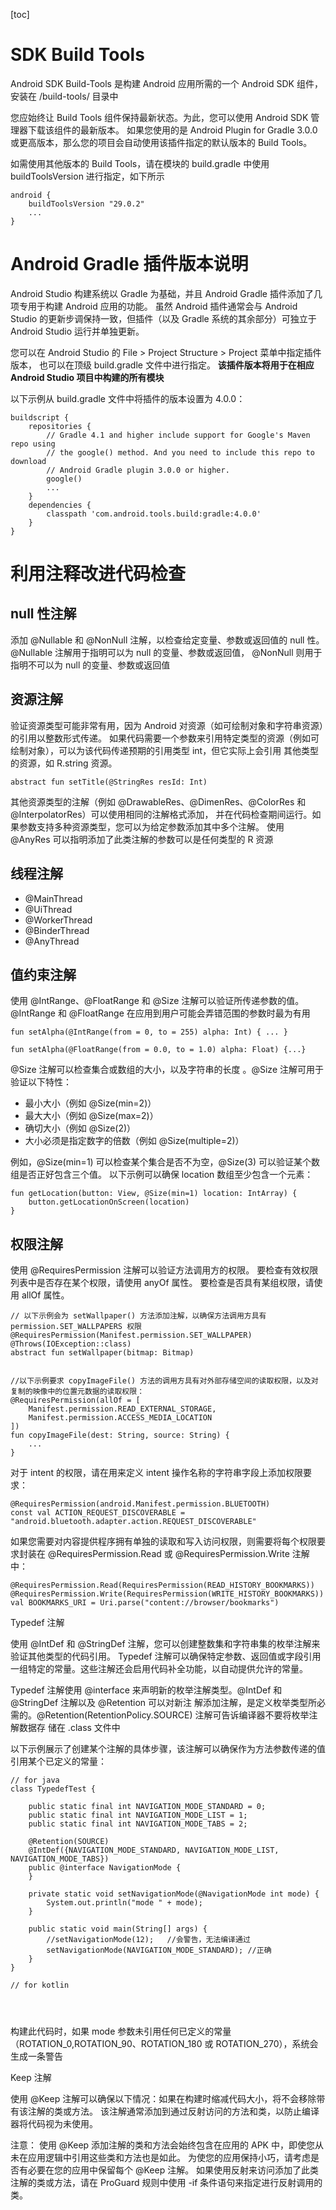 [toc]

# SDK Build Tools 

Android SDK Build-Tools 是构建 Android 应用所需的一个 Android SDK 组件，安装在 <sdk>/build-tools/ 目录中

您应始终让 Build Tools 组件保持最新状态。为此，您可以使用 Android SDK 管理器下载该组件的最新版本。
如果您使用的是 Android Plugin for Gradle 3.0.0 或更高版本，那么您的项目会自动使用该插件指定的默认版本的 Build Tools。

如需使用其他版本的 Build Tools，请在模块的 build.gradle 中使用 buildToolsVersion 进行指定，如下所示
```
android {
    buildToolsVersion "29.0.2"
    ...
}
```

# Android Gradle 插件版本说明

Android Studio 构建系统以 Gradle 为基础，并且 Android Gradle 插件添加了几项专用于构建 Android 应用的功能。
虽然 Android 插件通常会与 Android Studio 的更新步调保持一致，但插件（以及 Gradle 系统的其余部分）可独立于 
Android Studio 运行并单独更新。


您可以在 Android Studio 的 File > Project Structure > Project 菜单中指定插件版本，
也可以在顶级 build.gradle 文件中进行指定。
**该插件版本将用于在相应 Android Studio 项目中构建的所有模块**

以下示例从 build.gradle 文件中将插件的版本设置为 4.0.0：

```
buildscript {
    repositories {
        // Gradle 4.1 and higher include support for Google's Maven repo using
        // the google() method. And you need to include this repo to download
        // Android Gradle plugin 3.0.0 or higher.
        google()
        ...
    }
    dependencies {
        classpath 'com.android.tools.build:gradle:4.0.0'
    }
}
```

# 利用注释改进代码检查

## null 性注解
添加 @Nullable 和 @NonNull 注解，以检查给定变量、参数或返回值的 null 性。
@Nullable 注解用于指明可以为 null 的变量、参数或返回值，
@NonNull 则用于指明不可以为 null 的变量、参数或返回值


## 资源注解
验证资源类型可能非常有用，因为 Android 对资源（如可绘制对象和字符串资源）的引用以整数形式传递。
如果代码需要一个参数来引用特定类型的资源（例如可绘制对象），可以为该代码传递预期的引用类型 int，但它实际上会引用
其他类型的资源，如 R.string 资源。
```
abstract fun setTitle(@StringRes resId: Int)
```

其他资源类型的注解（例如 @DrawableRes、@DimenRes、@ColorRes 和 @InterpolatorRes）可以使用相同的注解格式添加，
并在代码检查期间运行。如果参数支持多种资源类型，您可以为给定参数添加其中多个注解。
使用 @AnyRes 可以指明添加了此类注解的参数可以是任何类型的 R 资源

## 线程注解

- @MainThread
- @UiThread
- @WorkerThread
- @BinderThread
- @AnyThread


## 值约束注解

使用 @IntRange、@FloatRange 和 @Size 注解可以验证所传递参数的值。
@IntRange 和 @FloatRange 在应用到用户可能会弄错范围的参数时最为有用
```
fun setAlpha(@IntRange(from = 0, to = 255) alpha: Int) { ... }

fun setAlpha(@FloatRange(from = 0.0, to = 1.0) alpha: Float) {...}
```

@Size 注解可以检查集合或数组的大小，以及字符串的长度
。@Size 注解可用于验证以下特性：
- 最小大小（例如 @Size(min=2)）
- 最大大小（例如 @Size(max=2)）
- 确切大小（例如 @Size(2)）
- 大小必须是指定数字的倍数（例如 @Size(multiple=2)）

例如，@Size(min=1) 可以检查某个集合是否不为空，@Size(3) 可以验证某个数组是否正好包含三个值。
以下示例可以确保 location 数组至少包含一个元素：
```           
fun getLocation(button: View, @Size(min=1) location: IntArray) {
    button.getLocationOnScreen(location)
}
```

## 权限注解
使用 @RequiresPermission 注解可以验证方法调用方的权限。
要检查有效权限列表中是否存在某个权限，请使用 anyOf 属性。
要检查是否具有某组权限，请使用 allOf 属性。

```
// 以下示例会为 setWallpaper() 方法添加注解，以确保方法调用方具有 permission.SET_WALLPAPERS 权限
@RequiresPermission(Manifest.permission.SET_WALLPAPER)
@Throws(IOException::class)
abstract fun setWallpaper(bitmap: Bitmap)


//以下示例要求 copyImageFile() 方法的调用方具有对外部存储空间的读取权限，以及对复制的映像中的位置元数据的读取权限：
@RequiresPermission(allOf = [
    Manifest.permission.READ_EXTERNAL_STORAGE,
    Manifest.permission.ACCESS_MEDIA_LOCATION
])
fun copyImageFile(dest: String, source: String) {
    ...
}

```

对于 intent 的权限，请在用来定义 intent 操作名称的字符串字段上添加权限要求：
```
@RequiresPermission(android.Manifest.permission.BLUETOOTH)
const val ACTION_REQUEST_DISCOVERABLE = "android.bluetooth.adapter.action.REQUEST_DISCOVERABLE"
```

如果您需要对内容提供程序拥有单独的读取和写入访问权限，则需要将每个权限要求封装在 @RequiresPermission.Read
或 @RequiresPermission.Write 注解中：
```
@RequiresPermission.Read(RequiresPermission(READ_HISTORY_BOOKMARKS))
@RequiresPermission.Write(RequiresPermission(WRITE_HISTORY_BOOKMARKS))
val BOOKMARKS_URI = Uri.parse("content://browser/bookmarks")
```

Typedef 注解

使用 @IntDef 和 @StringDef 注解，您可以创建整数集和字符串集的枚举注解来验证其他类型的代码引用。
Typedef 注解可以确保特定参数、返回值或字段引用一组特定的常量。这些注解还会启用代码补全功能，以自动提供允许的常量。

Typedef 注解使用 @interface 来声明新的枚举注解类型。@IntDef 和 @StringDef 注解以及 @Retention 可以对新注
解添加注解，是定义枚举类型所必需的。@Retention(RetentionPolicy.SOURCE) 注解可告诉编译器不要将枚举注解数据存
储在 .class 文件中

以下示例展示了创建某个注解的具体步骤，该注解可以确保作为方法参数传递的值引用某个已定义的常量：
```
// for java
class TypedefTest {

    public static final int NAVIGATION_MODE_STANDARD = 0;
    public static final int NAVIGATION_MODE_LIST = 1;
    public static final int NAVIGATION_MODE_TABS = 2;

    @Retention(SOURCE)
    @IntDef({NAVIGATION_MODE_STANDARD, NAVIGATION_MODE_LIST, NAVIGATION_MODE_TABS})
    public @interface NavigationMode {
    }

    private static void setNavigationMode(@NavigationMode int mode) {
        System.out.println("mode " + mode);
    }

    public static void main(String[] args) {
        //setNavigationMode(12);   //会警告，无法编译通过
        setNavigationMode(NAVIGATION_MODE_STANDARD); //正确
    }
}

// for kotlin




```

构建此代码时，如果 mode 参数未引用任何已定义的常量（ROTATION_0,ROTATION_90、ROTATION_180
 或 ROTATION_270），系统会生成一条警告



Keep 注解

使用 @Keep 注解可以确保以下情况：如果在构建时缩减代码大小，将不会移除带有该注解的类或方法。
该注解通常添加到通过反射访问的方法和类，以防止编译器将代码视为未使用。

注意：
使用 @Keep 添加注解的类和方法会始终包含在应用的 APK 中，即使您从未在应用逻辑中引用这些类和方法也是如此。
为使您的应用保持小巧，请考虑是否有必要在您的应用中保留每个 @Keep 注解。
如果使用反射来访问添加了此类注解的类或方法，请在 ProGuard 规则中使用 -if 条件语句来指定进行反射调用的类。
















 








